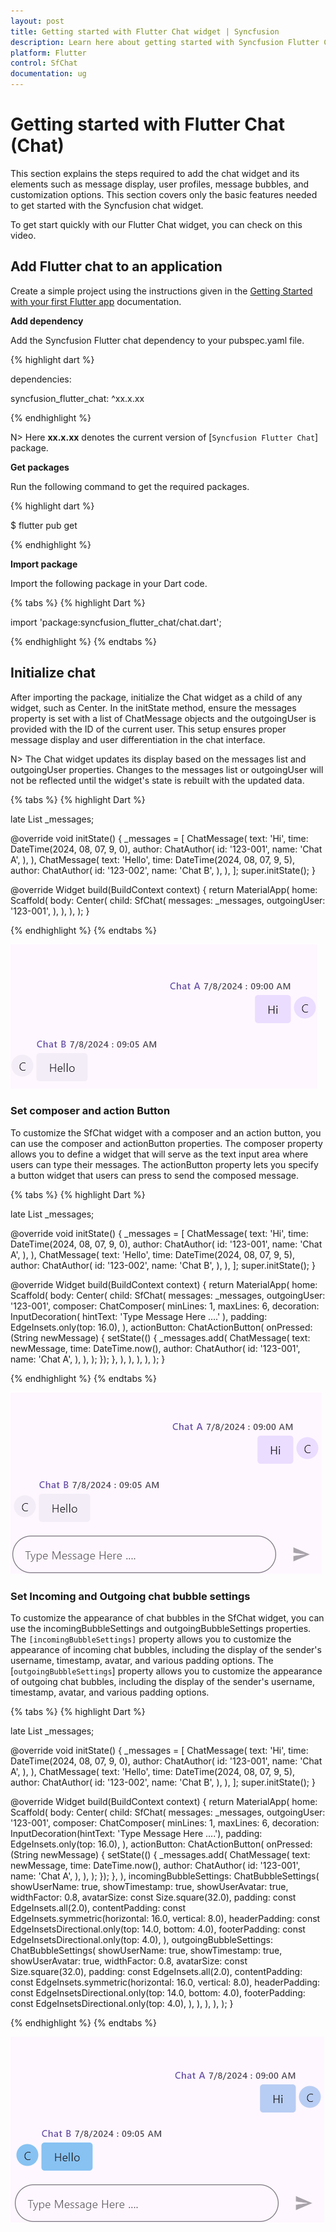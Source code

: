 ```yaml
---
layout: post
title: Getting started with Flutter Chat widget | Syncfusion
description: Learn here about getting started with Syncfusion Flutter Chat (SfChat) widget, its elements, and more.
platform: Flutter
control: SfChat
documentation: ug
---
```


# Getting started with Flutter Chat (Chat)
This section explains the steps required to add the chat widget and its elements such as message display, user profiles, message bubbles, and customization options. This section covers only the basic features needed to get started with the Syncfusion chat widget.

To get start quickly with our Flutter Chat widget, you can check on this video.

<!-- <style>#FlutterChatVideoTutorial{width : 90% !important; height: 300px !important }</style>
<iframe id='FlutterChatVideoTutorial' src='https://www.youtube.com/embed/f2ws1N6lvqo'></iframe> -->

## Add Flutter chat to an application
Create a simple project using the instructions given in the [Getting Started with your first Flutter app](https://docs.flutter.dev/get-started/test-drive?tab=vscode#create-app) documentation.

**Add dependency**

Add the Syncfusion Flutter chat dependency to your pubspec.yaml file.

{% highlight dart %}

dependencies:

syncfusion_flutter_chat: ^xx.x.xx

{% endhighlight %}

N> Here **xx.x.xx** denotes the current version of [`Syncfusion Flutter Chat`] package.

**Get packages** 

Run the following command to get the required packages.

{% highlight dart %}

$ flutter pub get

{% endhighlight %}

**Import package**

Import the following package in your Dart code.

{% tabs %}
{% highlight Dart %}

import 'package:syncfusion_flutter_chat/chat.dart';

{% endhighlight %}
{% endtabs %}

## Initialize chat

After importing the package, initialize the Chat widget as a child of any widget, such as Center. In the initState method, ensure the messages property is set with a list of ChatMessage objects and the outgoingUser is provided with the ID of the current user. This setup ensures proper message display and user differentiation in the chat interface.

N> The Chat widget updates its display based on the messages list and outgoingUser properties. Changes to the messages list or outgoingUser will not be reflected until the widget's state is rebuilt with the updated data.

{% tabs %}
{% highlight Dart %}

late List<ChatMessage> _messages;

@override
void initState() {
  _messages = <ChatMessage>[
    ChatMessage(
      text: 'Hi',
      time: DateTime(2024, 08, 07, 9, 0),
      author: ChatAuthor(
        id: '123-001',
        name: 'Chat A',
      ),
    ),
    ChatMessage(
      text: 'Hello',
      time: DateTime(2024, 08, 07, 9, 5),
      author: ChatAuthor(
        id: '123-002',
        name: 'Chat B',
      ),
    ),
  ];
  super.initState();
}

@override
Widget build(BuildContext context) {
  return MaterialApp(
    home: Scaffold(
      body: Center(
        child: SfChat(
          messages: _messages,
          outgoingUser: '123-001',
        ),
      ),
    ),
  );
}
	
{% endhighlight %}
{% endtabs %}

![Default chat](images/getting-started/default-chat.png)

### Set composer and action Button

To customize the SfChat widget with a composer and an action button, you can use the composer and actionButton properties. The composer property allows you to define a widget that will serve as the text input area where users can type their messages. The actionButton property lets you specify a button widget that users can press to send the composed message.

{% tabs %}
{% highlight Dart %}

late List<ChatMessage> _messages;

@override
void initState() {
  _messages = <ChatMessage>[
    ChatMessage(
      text: 'Hi',
      time: DateTime(2024, 08, 07, 9, 0),
      author: ChatAuthor(
        id: '123-001',
        name: 'Chat A',
      ),
    ),
    ChatMessage(
      text: 'Hello',
      time: DateTime(2024, 08, 07, 9, 5),
      author: ChatAuthor(
        id: '123-002',
        name: 'Chat B',
      ),
    ),
  ];
  super.initState();
}

@override
Widget build(BuildContext context) {
  return MaterialApp(
    home: Scaffold(
      body: Center(
        child: SfChat(
          messages: _messages,
          outgoingUser: '123-001',
          composer: ChatComposer(
            minLines: 1,
            maxLines: 6,
            decoration: InputDecoration(
              hintText: 'Type Message Here ....'
            ),
            padding: EdgeInsets.only(top: 16.0),
          ),
          actionButton: ChatActionButton(
            onPressed: (String newMessage) {
              setState(() {
                _messages.add(
                  ChatMessage(
                    text: newMessage,
                    time: DateTime.now(),
                    author: ChatAuthor(
                      id: '123-001',
                      name: 'Chat A',
                    ),
                  ),
                );
              });
            },
          ),
        ),
      ),
    ),
  );
}

{% endhighlight %}
{% endtabs %}

![Default chat](images/getting-started/composer-actionbutton-chat.png)

### Set Incoming and Outgoing chat bubble settings

To customize the appearance of chat bubbles in the SfChat widget, you can use the incomingBubbleSettings and outgoingBubbleSettings properties.
The `[incomingBubbleSettings]` property allows you to customize the appearance of incoming chat bubbles, including the display of the sender's username, timestamp, avatar, and various padding options. The [`outgoingBubbleSettings`] property allows you to customize the appearance of outgoing chat bubbles, including the display of the sender's username, timestamp, avatar, and various padding options.

{% tabs %}
{% highlight Dart %}

late List<ChatMessage> _messages;

@override
void initState() {
  _messages = <ChatMessage>[
    ChatMessage(
      text: 'Hi',
      time: DateTime(2024, 08, 07, 9, 0),
      author: ChatAuthor(
        id: '123-001',
        name: 'Chat A',
      ),
    ),
    ChatMessage(
      text: 'Hello',
      time: DateTime(2024, 08, 07, 9, 5),
      author: ChatAuthor(
        id: '123-002',
        name: 'Chat B',
      ),
    ),
  ];
  super.initState();
}

@override
Widget build(BuildContext context) {
  return MaterialApp(
    home: Scaffold(
      body: Center(
        child: SfChat(
          messages: _messages,
          outgoingUser: '123-001',
          composer: ChatComposer(
            minLines: 1,
            maxLines: 6,
            decoration: InputDecoration(hintText: 'Type Message Here ....'),
            padding: EdgeInsets.only(top: 16.0),
          ),
          actionButton: ChatActionButton(
            onPressed: (String newMessage) {
              setState(() {
                _messages.add(
                  ChatMessage(
                    text: newMessage,
                    time: DateTime.now(),
                    author: ChatAuthor(
                      id: '123-001',
                      name: 'Chat A',
                    ),
                  ),
                );
              });
            },
          ),
          incomingBubbleSettings: ChatBubbleSettings(
            showUserName: true,
            showTimestamp: true,
            showUserAvatar: true,
            widthFactor: 0.8,
            avatarSize: const Size.square(32.0),
            padding: const EdgeInsets.all(2.0),
            contentPadding:
                const EdgeInsets.symmetric(horizontal: 16.0, vertical: 8.0),
            headerPadding:
                const EdgeInsetsDirectional.only(top: 14.0, bottom: 4.0),
            footerPadding: const EdgeInsetsDirectional.only(top: 4.0),
          ),
          outgoingBubbleSettings: ChatBubbleSettings(
            showUserName: true,
            showTimestamp: true,
            showUserAvatar: true,
            widthFactor: 0.8,
            avatarSize: const Size.square(32.0),
            padding: const EdgeInsets.all(2.0),
            contentPadding:
                const EdgeInsets.symmetric(horizontal: 16.0, vertical: 8.0),
            headerPadding:
                const EdgeInsetsDirectional.only(top: 14.0, bottom: 4.0),
            footerPadding: const EdgeInsetsDirectional.only(top: 4.0),
          ),
        ),
      ),
    ),
  );
}

{% endhighlight %}
{% endtabs %}

![Default chat](images/getting-started/bubblesettings-chat.png)
